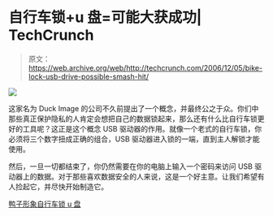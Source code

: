# 自行车锁+u 盘=可能大获成功| TechCrunch

> 原文：<https://web.archive.org/web/http://techcrunch.com/2006/12/05/bike-lock-usb-drive-possible-smash-hit/>

![](img/405b7b04cbc4725e07217f3093052388.png)

这家名为 Duck Image 的公司不久前提出了一个概念，并最终公之于众。你们中那些真正保护隐私的人肯定会想把自己的数据锁起来，那么还有什么比自行车锁更好的工具呢？这正是这个概念 USB 驱动器的作用。就像一个老式的自行车锁，你必须将三个数字扭成正确的组合，USB 驱动器进入锁的一端，直到主人解锁才能使用。

然后，一旦一切都结束了，你仍然需要在你的电脑上输入一个密码来访问 USB 驱动器上的数据。对于那些喜欢数据安全的人来说，这是一个好主意。让我们希望有人捡起它，并尽快开始制造它。

[鸭子形象自行车锁 u 盘](https://web.archive.org/web/20150806225340/http://www.gizmodo.com/gadgets/peripherals/duck-image-bikelock-flash-drive-219463.php)